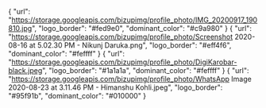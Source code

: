 {
    "url": "https://storage.googleapis.com/bizupimg/profile_photo/IMG_20200917_190810.jpg",
    "logo_border": "#fed9e0",
    "dominant_color": "#c9a980"
}
{
    "url": "https://storage.googleapis.com/bizupimg/profile_photo/Screenshot 2020-08-16 at 5.02.30 PM - Nikunj Daruka.png",
    "logo_border": "#eff4f6",
    "dominant_color": "#feffff"
}
{
    "url": "https://storage.googleapis.com/bizupimg/profile_photo/DigiKarobar-black.jpeg",
    "logo_border": "#1a1a1a",
    "dominant_color": "#feffff"
}
{
    "url": "https://storage.googleapis.com/bizupimg/profile_photo/WhatsApp Image 2020-08-23 at 3.11.46 PM - Himanshu Kohli.jpeg",
    "logo_border": "#95f91b",
    "dominant_color": "#010000"
}